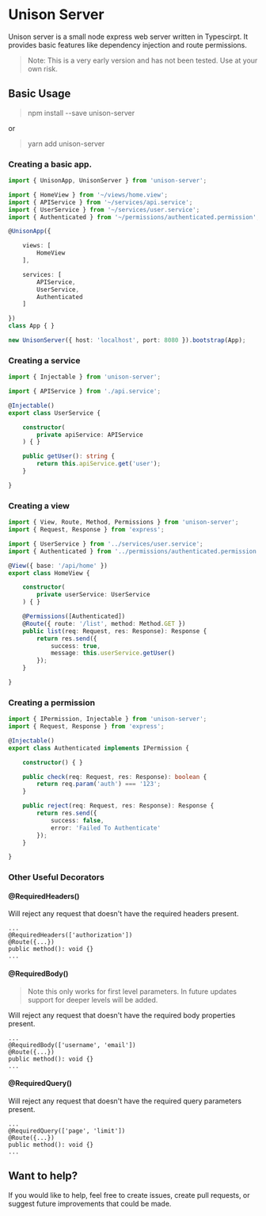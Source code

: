 # Unison Server
Unison server is a small node express web server written in Typescirpt. It provides basic features like dependency injection and route permissions.

> Note: This is a very early version and has not been tested. Use at your own risk.

## Basic Usage

> npm install --save unison-server

or

> yarn add unison-server

### Creating a basic app.

```` typescript
import { UnisonApp, UnisonServer } from 'unison-server';

import { HomeView } from '~/views/home.view';
import { APIService } from '~/services/api.service';
import { UserService } from '~/services/user.service';
import { Authenticated } from '~/permissions/authenticated.permission';

@UnisonApp({

    views: [
        HomeView
    ],

    services: [
        APIService,
        UserService,
        Authenticated
    ]

})
class App { }

new UnisonServer({ host: 'localhost', port: 8080 }).bootstrap(App);
````

### Creating a service
```` typescript
import { Injectable } from 'unison-server';

import { APIService } from './api.service';

@Injectable()
export class UserService {

    constructor(
        private apiService: APIService
    ) { }

    public getUser(): string {
        return this.apiService.get('user');
    }

}
````

### Creating a view
```` typescript
import { View, Route, Method, Permissions } from 'unison-server';
import { Request, Response } from 'express';

import { UserService } from '../services/user.service';
import { Authenticated } from '../permissions/authenticated.permission';

@View({ base: '/api/home' })
export class HomeView {

    constructor(
        private userService: UserService
    ) { }

    @Permissions([Authenticated])
    @Route({ route: '/list', method: Method.GET })
    public list(req: Request, res: Response): Response {
        return res.send({
            success: true,
            message: this.userService.getUser()
        });
    }

}
````

### Creating a permission
```` typescript
import { IPermission, Injectable } from 'unison-server';
import { Request, Response } from 'express';

@Injectable()
export class Authenticated implements IPermission {

    constructor() { }

    public check(req: Request, res: Response): boolean {
        return req.param('auth') === '123';
    }

    public reject(req: Request, res: Response): Response {
        return res.send({
            success: false,
            error: 'Failed To Authenticate'
        });
    }

}
````

### Other Useful Decorators

#### @RequiredHeaders()
Will reject any request that doesn't have the required headers present.
````
...
@RequiredHeaders(['authorization'])
@Route({...})
public method(): void {}
...

````

#### @RequiredBody()
>Note this only works for first level parameters. In future updates support for deeper levels will be added.

Will reject any request that doesn't have the required body properties present.
````
...
@RequiredBody(['username', 'email'])
@Route({...})
public method(): void {}
...

````

#### @RequiredQuery()
Will reject any request that doesn't have the required query parameters present.
````
...
@RequiredQuery(['page', 'limit'])
@Route({...})
public method(): void {}
...

````




## Want to help?
If you would like to help, feel free to create issues, create pull requests, or suggest future improvements that could be made.